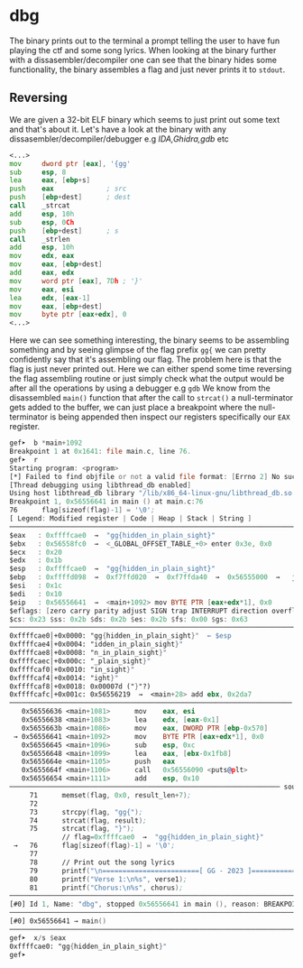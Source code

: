# dbg

The binary prints out to the terminal a prompt telling the user to have fun playing the ctf and some song lyrics. When looking at the binary further with a dissasembler/decompiler one can see that the binary hides some functionality, the binary assembles a flag and just never prints it to `stdout`.


## Reversing


We are given a 32-bit ELF binary which seems to just print out some text and that's about it. Let's have a look at the binary with any dissasembler/decompiler/debugger e.g *IDA,Ghidra,gdb* etc


```asm
<...>
mov     dword ptr [eax], '{gg'
sub     esp, 8
lea     eax, [ebp+s]
push    eax             ; src
push    [ebp+dest]      ; dest
call    _strcat
add     esp, 10h
sub     esp, 0Ch
push    [ebp+dest]      ; s
call    _strlen
add     esp, 10h
mov     edx, eax
mov     eax, [ebp+dest]
add     eax, edx
mov     word ptr [eax], 7Dh ; '}'
mov     eax, esi
lea     edx, [eax-1]
mov     eax, [ebp+dest]
mov     byte ptr [eax+edx], 0
<...>
```



Here we can see something interesting, the binary seems to be assembling something and by seeing glimpse of the flag prefix `gg{` we can pretty confidently say that it's assembling our flag. The problem here is that the flag is just never printed out.
Here we can either spend some time reversing the flag assembling routine or just simply check what the output would be after all the operations by using a debugger e.g `gdb`
We know from the disassembled `main()` function that after the call to `strcat()` a null-terminator gets added to the buffer, we can just place a breakpoint where the null-terminator is being appended then inspect our registers specifically our `EAX` register.


```asm
gef➤  b *main+1092
Breakpoint 1 at 0x1641: file main.c, line 76.
gef➤  r
Starting program: <program>
[*] Failed to find objfile or not a valid file format: [Errno 2] No such file or directory: 'system-supplied DSO at 0xf7fc4000'
[Thread debugging using libthread_db enabled]
Using host libthread_db library "/lib/x86_64-linux-gnu/libthread_db.so.1".
Breakpoint 1, 0x56556641 in main () at main.c:76
76	    flag[sizeof(flag)-1] = '\0';
[ Legend: Modified register | Code | Heap | Stack | String ]
──────────────────────────────────────────────────────────────────────── registers ─────────────────────────────────────────────────────────
$eax   : 0xffffcae0  →  "gg{hidden_in_plain_sight}"
$ebx   : 0x56558fc0  →  <_GLOBAL_OFFSET_TABLE_+0> enter 0x3e, 0x0
$ecx   : 0x20      
$edx   : 0x1b      
$esp   : 0xffffcae0  →  "gg{hidden_in_plain_sight}"
$ebp   : 0xffffd098  →  0xf7ffd020  →  0xf7ffda40  →  0x56555000  →   jg 0x56555047
$esi   : 0x1c      
$edi   : 0x10      
$eip   : 0x56556641  →  <main+1092> mov BYTE PTR [eax+edx*1], 0x0
$eflags: [zero carry parity adjust SIGN trap INTERRUPT direction overflow resume virtualx86 identification]
$cs: 0x23 $ss: 0x2b $ds: 0x2b $es: 0x2b $fs: 0x00 $gs: 0x63 
───────────────────────────────────────────────────────────────────────── stack ────────────────────────────────────────────────────────────
0xffffcae0│+0x0000: "gg{hidden_in_plain_sight}"	 ← $esp
0xffffcae4│+0x0004: "idden_in_plain_sight}"
0xffffcae8│+0x0008: "n_in_plain_sight}"
0xffffcaec│+0x000c: "_plain_sight}"
0xffffcaf0│+0x0010: "in_sight}"
0xffffcaf4│+0x0014: "ight}"
0xffffcaf8│+0x0018: 0x00007d ("}"?)
0xffffcafc│+0x001c: 0x56556219  →  <main+28> add ebx, 0x2da7
────────────────────────────────────────────────────────────────────── code:x86:32 ─────────────────────────────────────────────────────────
   0x56556636 <main+1081>      mov    eax, esi
   0x56556638 <main+1083>      lea    edx, [eax-0x1]
   0x5655663b <main+1086>      mov    eax, DWORD PTR [ebp-0x570]
 → 0x56556641 <main+1092>      mov    BYTE PTR [eax+edx*1], 0x0
   0x56556645 <main+1096>      sub    esp, 0xc
   0x56556648 <main+1099>      lea    eax, [ebx-0x1fb8]
   0x5655664e <main+1105>      push   eax
   0x5655664f <main+1106>      call   0x56556090 <puts@plt>
   0x56556654 <main+1111>      add    esp, 0x10
─────────────────────────────────────────────────────────────────── source:main.c+76 ───────────────────────────────────────────────────────
     71	     memset(flag, 0x0, result_len+7);
     72	 
     73	     strcpy(flag, "gg{");
     74	     strcat(flag, result);
     75	     strcat(flag, "}");
             // flag=0xffffcae0  →  "gg{hidden_in_plain_sight}"
 →   76	     flag[sizeof(flag)-1] = '\0';
     77	 
     78	     // Print out the song lyrics
     79	     printf("\n========================[ GG - 2023 ]==============================\n\nWelcome to GagnaGliman 2023, hope you have a blast and learn a ton\nHere Have a ChatGPT generated song:\n\n");
     80	     printf("Verse 1:\n%s", verse1);
     81	     printf("Chorus:\n%s", chorus);
──────────────────────────────────────────────────────────────────────── threads ───────────────────────────────────────────────────────────
[#0] Id 1, Name: "dbg", stopped 0x56556641 in main (), reason: BREAKPOINT
────────────────────────────────────────────────────────────────────────── trace ───────────────────────────────────────────────────────────
[#0] 0x56556641 → main()
────────────────────────────────────────────────────────────────────────────────────────────────────────────────────────────────────────────
gef➤  x/s $eax
0xffffcae0:	"gg{hidden_in_plain_sight}"
gef➤
```
